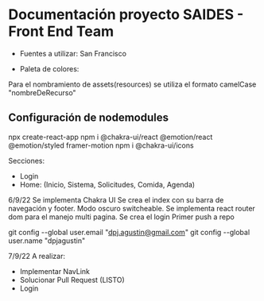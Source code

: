 # Documentación proyecto SAIDES - Front End Team 

- Fuentes a utilizar: San Francisco

- Paleta de colores: 

Para el nombramiento de assets(resources) se utiliza el formato camelCase "nombreDeRecurso" 

## Configuración de nodemodules
npx create-react-app
npm i @chakra-ui/react @emotion/react @emotion/styled framer-motion
npm i @chakra-ui/icons


Secciones: 
- Login
- Home: (Inicio, Sistema, Solicitudes, Comida, Agenda)

6/9/22
Se implementa Chakra UI 
Se crea el index con su barra de navegación y footer. Modo oscuro switcheable.
Se implementa react router dom para el manejo multi pagina.
Se crea el login
Primer push a repo

git config --global user.email "dpj.agustin@gmail.com"
git config --global user.name "dpjagustin"

7/9/22
A realizar:
- Implementar NavLink
- Solucionar Pull Request (LISTO)
- Login
